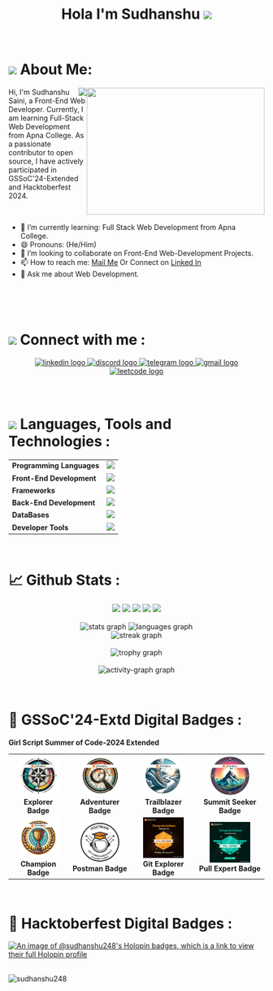 ##
<h1 align="center"> Hola  I'm 
	<span color="blue">Sudhanshu
		<img src="https://user-images.githubusercontent.com/74038190/214644152-52f47eb3-5e31-4f47-8758-05c9468d5596.gif" width="35px">
	</span>
</h1>
<br>


<!-- About Me -->
 <h1>
	 <img src="https://user-images.githubusercontent.com/74038190/229223156-0cbdaba9-3128-4d8e-8719-b6b4cf741b67.gif" width="35px"> About Me:
 </h1>
 
 <span align="right" position="absolute">
	<img src="https://user-images.githubusercontent.com/74038190/212749447-bfb7e725-6987-49d9-ae85-2015e3e7cc41.gif" align="right" width="350px" height="250px" /> 
	<img src="https://readme-typing-svg.herokuapp.com?font=Robot-Bold&size=30&color=&center=true&vCenter=true&width=900&height=110&lines=Computer+Science+Student;Web+Developer;Open+Source+Contributor" align="right" osition="absolute" right="20px">
 </span>

<p> Hi, I'm Sudhanshu Saini, a Front-End Web Developer. Currently, I am learning Full-Stack Web Development from Apna College. As a passionate contributor to open source, I have 	 
    actively participated in GSSoC'24-Extended and Hacktoberfest 2024.
</p>
<br>
 
- 🌱 I’m currently learning: Full Stack Web Development from Apna College.
- 😄 Pronouns: (He/Him)
- 👯 I’m looking to collaborate on Front-End Web-Development Projects.
- 📫 How to reach me:  <a href="mailto:sainisudhanshu389@gmail.com " target="_blank">Mail Me</a> Or Connect on  <a href="https://www.linkedin.com/in/sudhanshusaini24" 		 
       target="_blank">Linked  In</a>
- 💬 Ask me about Web Development.
<!--
**Sudhanshu248/Sudhanshu248** is a ✨ _special_ ✨ repository because its `README.md` (this file) appears on your GitHub profile.
Here are some ideas to get you started:
- 🔭 I’m currently working on ...
- 🤔 I’m looking for help with ...
-- ⚡ Fun fact: ...
-->
<br><br><br>


<!-- Connect With Me -->
<h1>
	<img src="https://user-images.githubusercontent.com/74038190/216120981-b9507c36-0e04-4469-8e27-c99271b45ba5.png" width="40px"> Connect with me :
</h1>
<div align="center">
	<a href="https://www.linkedin.com/in/sudhanshusaini24" target="_blank">
		<img src="https://raw.githubusercontent.com/maurodesouza/profile-readme-generator/master/src/assets/icons/social/linkedin/default.svg" width="55" height="30" alt="linkedin 		 logo" />
	</a>
	<a href="https://discord.gg/jA9RBjdS" target="_blank">
		<img src="https://raw.githubusercontent.com/maurodesouza/profile-readme-generator/master/src/assets/icons/social/discord/default.svg" width="55" height="30" alt="discord 		 logo"  />
	</a>
	<a href="https://t.me/Sudhanshu_Saini" target="_blank">
		<img src="https://raw.githubusercontent.com/maurodesouza/profile-readme-generator/master/src/assets/icons/social/telegram/default.svg" width="55" height="30" alt="telegram 		 logo"  />
	</a>
	<a href="mailto:sainisudhanshu389@gmail.com " target="_blank">
		<img src="https://raw.githubusercontent.com/maurodesouza/profile-readme-generator/master/src/assets/icons/social/gmail/default.svg" width="55" height="30" alt="gmail logo"  		 />
	</a>
	<a href="https://www.leetcode.com/sudhanshusaini_24 " target="_blank">   
		<img src="https://raw.githubusercontent.com/rahuldkjain/github-profile-readme-generator/master/src/images/icons/Social/leet-code.svg" width="45" height="25" alt="leetcode 		 logo"  />
	</a>
</div>


<!-- Languages, Tools and Technologies -->
###
<br>
<h1>
	<img src="https://user-images.githubusercontent.com/74038190/212284087-bbe7e430-757e-4901-90bf-4cd2ce3e1852.gif" width="35px"> Languages, Tools and Technologies : 
</h1>
<table>
	<tr>
		<td><strong>Programming Languages</strong></td>
		<td><img height=40 src = "https://skillicons.dev/icons?i=c,java,javascript&theme=dark"></td>
	</tr>
	<tr>
		<td><strong>Front-End Development</strong></td>
		<td><img height=40 src = "https://skillicons.dev/icons?i=html,css,jquery,react,redux&theme=dark"></td>
	</tr>
	<tr>
		<td><strong>Frameworks</strong></td>
		<td><img height=40 src = "https://skillicons.dev/icons?i=bootstrap,tailwind&theme=dark"></td>
	</tr>
	<tr>
		<td><strong>Back-End Development</strong></td>
		<td><img height=40 src = "https://skillicons.dev/icons?i=nodejs,expressjs&theme=dark"></td>
	</tr>
	<tr>
		<td><strong>DataBases</strong></td>
		<td><img height=40 src = "https://skillicons.dev/icons?i=mysql,mongodb&theme=dark"></td>
	</tr>
	<tr>
		<td><strong>Developer Tools</strong></td>
		<td><img height=40 src = "https://skillicons.dev/icons?i=git,github,vscode,postman,figma&theme=dark"></td>
	</tr>
</table>
<br>


<!-- Github Stats -->
<h1> 📈 Github Stats :</h1>
<div align="center">
	<img height="158em" src="http://github-profile-summary-cards.vercel.app/api/cards/profile-details?username=Sudhanshu248&theme=tokyonight">
	<img height="158em" src="http://github-profile-summary-cards.vercel.app/api/cards/repos-per-language?username=Sudhanshu248&theme=tokyonight">
	<img height="160em" src="http://github-profile-summary-cards.vercel.app/api/cards/most-commit-language?username=Sudhanshu248&theme=tokyonight">
	<img height="160em" src="http://github-profile-summary-cards.vercel.app/api/cards/stats?username=Sudhanshu248&theme=tokyonight">
	<img height="160em" src="http://github-profile-summary-cards.vercel.app/api/cards/productive-time?username=Sudhanshu248&theme=tokyonight&utcOffset=8">
<br><br>
	
<img src="https://github-readme-stats.vercel.app/api?username=sudhanshu248&hide_title=false&hide_rank=false&show_icons=true&include_all_commits=true&count_private=true&disable_animations=false&theme=tokyonight&locale=en&hide_border=false&order=1" height="150" alt="stats graph"  />
<img src="https://github-readme-stats.vercel.app/api/top-langs?username=sudhanshu248&locale=en&hide_title=false&layout=compact&card_width=320&langs_count=5&theme=tokyonight&hide_border=false&order=2" height="150" alt="languages graph" />
  	
<br>
	<img src="https://streak-stats.demolab.com?user=sudhanshu248&locale=en&mode=daily&theme=tokyonight&hide_border=false&border_radius=5&order=3" height="150" alt="streak graph"  /> 
 	<br><br>
	<img src="https://github-profile-trophy.vercel.app?username=sudhanshu248&theme=tokyonight&column=-1&row=1&margin-w=8&margin-h=8&no-bg=false&no-frame=false&order=4" height="100" alt="trophy graph"  />
 	<br><br>
	<img src="https://github-readme-activity-graph.vercel.app/graph?username=sudhanshu248&radius=16&theme=tokyo-night&area=true&order=5&hide_border=false" height="250" alt="activity-graph graph"  />
</div>
<br><br>


<!-- GSSoC'24-Extd Badges -->
<h1>🏅 GSSoC'24-Extd Digital Badges : </h1>
<table>
	<strong >Girl Script Summer of Code-2024 Extended</strong>
		<tr align="center" >
                     <td style= "width=auto">
                                  <img src="https://github.com/Sudhanshu248/Sudhanshu248/raw/main/Explorer__Badge.png" alt="Explorer Badge" width="80">
                                  <br>
                                  <strong>Explorer Badge</strong>
                      </td>
                       <td style= "width=auto">
                                  <img src="https://github.com/Sudhanshu248/Sudhanshu248/raw/main/Adventurer__Badge.png" alt="Adventurer Badge" width="80">
                                  <br>
                                  <strong>Adventurer Badge</strong>
                      </td>
                     <td style= "width=auto">
                                  <img src="https://github.com/Sudhanshu248/Sudhanshu248/raw/main/Trailblazer__Badge.png" alt="Trailblazer Badge" width="80">
                                  <br>
                                  <strong>Trailblazer Badge</strong>
                      </td>
                       <td style= "width=auto">
                                  <img src="https://github.com/Sudhanshu248/Sudhanshu248/raw/main/Summit__Seeker__Badge.png" alt="Summit Seeker Badge" width="80">
                                  <br>
                                  <strong>Summit Seeker Badge</strong>
                      </td>
          	</tr>
          	<tr align="center" >
		  	<td style= "width=auto">
                                  <img src="https://github.com/Sudhanshu248/Sudhanshu248/raw/main/Champion__Badge.png" alt="Champion Badge" width="80">
                                  <br>
                                  <strong>Champion Badge</strong>
                        </td>
		  	<td style= "width=auto">
                                  <img src="https://github.com/Sudhanshu248/Sudhanshu248/raw/main/Postman - Postman API Fundamentals Student Expert - 2024-10-31.png" alt="Postman Badge" 				   width="80">
                                   <br>
                                   <strong>Postman Badge</strong>                              
                    	</td>
                   	<td style= "width=auto">
                                 <img src="https://github.com/Sudhanshu248/Sudhanshu248/raw/main/Git Explorer.jpeg" alt="Git Explorer Badge" width="80">
                                 <br>
                                 <strong>Git Explorer Badge</strong>
                    	</td>
                    	<td style= "width=auto">
                                 <img src="https://github.com/Sudhanshu248/Sudhanshu248/raw/main/Pull Expert.jpeg" alt="Pull Expert Badge" width="80">
                                 <br>
                                 <strong>Pull Expert Badge</strong>                              
                    	</td>
          	</tr>
 </table>
 <br>


<!--Hacktoberfest Badges -->
<h1>🏅 Hacktoberfest Digital Badges : </h1>

[![An image of @sudhanshu248's Holopin badges, which is a link to view their full Holopin profile](https://holopin.me/sudhanshu248)](https://holopin.io/@sudhanshu248)
<br><br>


<!--Profile Views-->
<p align="left"> <img src="https://komarev.com/ghpvc/?username=sudhanshu248&label=PROFILE%20VIEWS&color=0e75b6&style=for-the-badge" alt="sudhanshu248" width="140px" /> </p>

